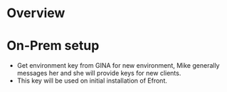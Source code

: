 # Overview
# On-Prem setup
- Get environment key from GINA for new environment, Mike generally messages her and she will provide keys for new clients. 
- This key will be used on initial installation of Efront. 